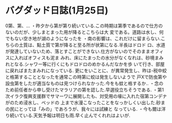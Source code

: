 # バグダッド日誌(1月25日)

0第、第、…
・昨夕から第が第り続いている.この時期は第季であるので仕方のないのだが、少しまとまった用が降るとこちらは大
変である。道路は水し、何でもない空き地が湖のようになったを
・南の影響は、これだけに留まらない.こちらの土質は、點土質で第が降ると至る所が状第になる.半長はドロド
ロ、水道が発達していないため、落とすことができない.仕方がないのでそのままオフィスに入ればオフィスも泥ま
みれ、床にたまったの水分がなくなれは、砂境まみれとなる.シャワー等に行くにもドロドロのめかるんだなかを歩
いて行き、部屋に戻ればまたまみれになっている.
更にをいことに、が異常発生し、昨は-税中蛟と格第することとなったを通常この時第に蛟は発生しないようで
戸Xで防虫第や設虫第をしたが適当なものは見つけられなかった.今をも蚊と格するか..
・念のため前任者から申し受けたマラリアの第を認した.早選役立ちそうである.
・第1次イラク復興支援群でサマーワに展開したも、対受用の壕に入れた宿第コンデナがのため浸水し、ペッドの
上まで水漫こなったことをなっかしくい出した.砂まの民にとっては「みの」であろうが、我々には試練と
なっている.
・今も爾は洋り続いている.天気予報は明日も雨.早く止んでくれれはよいが.
